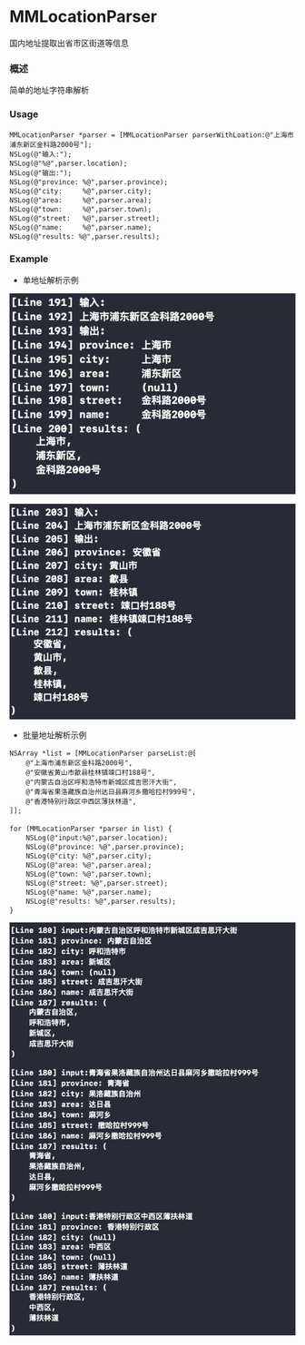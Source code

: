 # MMLocationParser
国内地址提取出省市区街道等信息

### 概述

简单的地址字符串解析


### Usage

```
MMLocationParser *parser = [MMLocationParser parserWithLoation:@"上海市浦东新区金科路2000号"];
NSLog(@"输入:");
NSLog(@"%@",parser.location);
NSLog(@"输出:");
NSLog(@"province: %@",parser.province);
NSLog(@"city:     %@",parser.city);
NSLog(@"area:     %@",parser.area);
NSLog(@"town:     %@",parser.town);
NSLog(@"street:   %@",parser.street);
NSLog(@"name:     %@",parser.name);
NSLog(@"results: %@",parser.results);
```

### Example

* 单地址解析示例

![](images/shanghai.png)

![](images/anhui.png)

* 批量地址解析示例

```
NSArray *list = [MMLocationParser parseList:@[
    @"上海市浦东新区金科路2000号",
    @"安徽省黄山市歙县桂林镇竦口村188号",
    @"内蒙古自治区呼和浩特市新城区成吉思汗大街",
    @"青海省果洛藏族自治州达日县麻河乡撒哈拉村999号",
    @"香港特别行政区中西区薄扶林道",
]];

for (MMLocationParser *parser in list) {
    NSLog(@"input:%@",parser.location);
    NSLog(@"province: %@",parser.province);
    NSLog(@"city: %@",parser.city);
    NSLog(@"area: %@",parser.area);
    NSLog(@"town: %@",parser.town);
    NSLog(@"street: %@",parser.street);
    NSLog(@"name: %@",parser.name);
    NSLog(@"results: %@",parser.results);
}
```

![](images/batch.png)